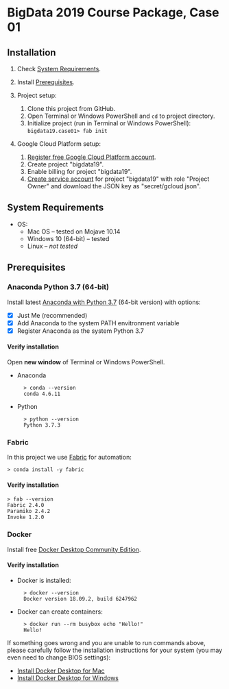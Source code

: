 BigData 2019 Course Package, Case 01
====================================


Installation
------------

1. Check [System Requirements](#system-requirements).

1. Install [Prerequisites](#prerequisites).

1. Project setup:
    1. Clone this project from GitHub.
    1. Open Terminal or Windows PowerShell and `cd` to project directory.
    1. Initialize project (run in Terminal or Windows PowerShell): \
            `bigdata19.case01> fab init`
1. Google Cloud Platform setup:
    1. [Register free Google Cloud Platform account](https://cloud.google.com/free).
    1. Create project "bigdata19".
    1. Enable billing for project "bigdata19".
    1. [Create service account](https://support.google.com/cloud/answer/6158849#serviceaccounts)
        for project "bigdata19" with role "Project Owner" and download the JSON key as "secret/gcloud.json".


System Requirements
-------------------

* OS:
    * Mac OS – tested on Mojave 10.14
    * Windows 10 (64-bit) – tested
    * Linux – _not tested_


Prerequisites
-------------

### Anaconda Python 3.7 (64-bit)

Install latest [Anaconda with Python 3.7](https://www.anaconda.com/distribution/) (64-bit version) with  options:

* [x] Just Me (recommended)
* [x] Add Anaconda to the system PATH envitronment variable
* [x] Register Anaconda as the system Python 3.7

#### Verify installation

Open **new window** of Terminal or Windows PowerShell.

* Anaconda

        > conda --version
        conda 4.6.11
    
* Python

        > python --version
        Python 3.7.3


### Fabric

In this project we use [Fabric](http://www.fabfile.org) for automation:

    > conda install -y fabric

#### Verify installation

    > fab --version
    Fabric 2.4.0
    Paramiko 2.4.2
    Invoke 1.2.0


### Docker

Install free [Docker Desktop Community Edition](https://hub.docker.com/search/?type=edition&offering=community).

#### Verify installation

* Docker is installed:

        > docker --version
        Docker version 18.09.2, build 6247962
    
* Docker can create containers:

        > docker run --rm busybox echo "Hello!"
        Hello!
    
If something goes wrong and you are unable to run commands above,
please carefully follow the installation instructions for your system
(you may even need to change BIOS settings):

* [Install Docker Desktop for Mac](https://docs.docker.com/docker-for-mac/install/)
* [Install Docker Desktop for Windows](https://docs.docker.com/docker-for-windows/install/)
